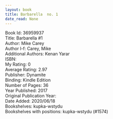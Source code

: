 ```yaml
---
layout: book
title: Barbarella  no. 1
date_read: None
---
```


Book Id: 36959937<br />
Title: Barbarella #1<br />
Author: Mike Carey<br />
Author l-f: Carey, Mike<br />
Additional Authors: Kenan Yarar<br />
ISBN: <br />
My Rating: 0<br />
Average Rating: 2.97<br />
Publisher: Dynamite<br />
Binding: Kindle Edition<br />
Number of Pages: 36<br />
Year Published: 2017<br />
Original Publication Year: <br />
Date Added: 2020/06/18<br />
Bookshelves: kupka-wstydu<br />
Bookshelves with positions: kupka-wstydu (#1574)<br />

